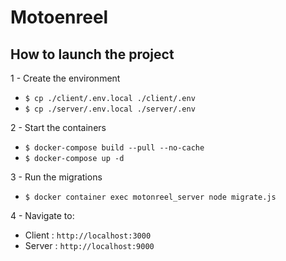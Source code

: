 # Motoenreel

## How to launch the project

1 - Create the environment

- `$ cp ./client/.env.local ./client/.env`  
- `$ cp ./server/.env.local ./server/.env`  

2 - Start the containers

- `$ docker-compose build --pull --no-cache`  
- `$ docker-compose up -d`  

3 - Run the migrations

- `$ docker container exec motonreel_server node migrate.js`  

4 - Navigate to:

- Client : `http://localhost:3000`  
- Server : `http://localhost:9000`  

